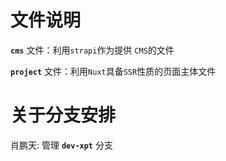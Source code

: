 # 文件说明
**`cms`** 文件：利用`strapi`作为提供 `CMS`的文件


**`project`** 文件：利用`Nuxt`具备`SSR`性质的页面主体文件

# 关于分支安排
肖鹏天: 管理 **`dev-xpt`** 分支